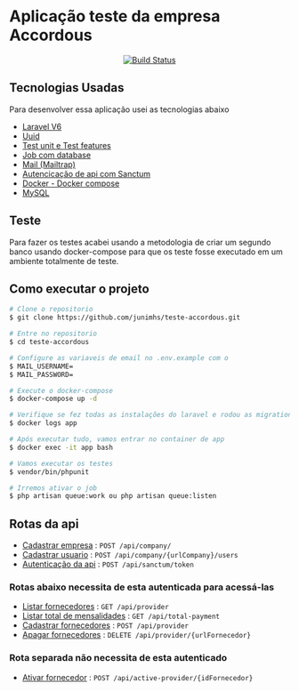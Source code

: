 # Aplicação teste da empresa Accordous

<p align="center">
<a href="https://travis-ci.org/laravel/framework"><img src="https://travis-ci.org/laravel/framework.svg" alt="Build Status"></a>
</p>

## Tecnologias Usadas

Para desenvolver essa aplicação usei as tecnologias abaixo

- [Laravel V6](https://laravel.com/)
- [Uuid](https://laravel-news.com/eloquent-uuid)
- [Test unit e Test features](https://laravel.com/docs/6.x/testing)
- [Job com database](https://laravel.com/docs/6.x/queues)
- [Mail (Mailtrap)](https://mailtrap.io/)
- [Autencicação de api com Sanctum](https://laravel.com/docs/7.x)
- [Docker - Docker compose](https://www.docker.com/)
- [MySQL](https://www.mysql.com/)


## Teste

Para fazer os testes acabei usando a metodologia de criar um segundo banco usando docker-compose para que os teste fosse executado em um ambiente totalmente de teste.

## Como executar o projeto

```bash
# Clone o repositorio
$ git clone https://github.com/junimhs/teste-accordous.git

# Entre no repositorio
$ cd teste-accordous

# Configure as variaveis de email no .env.example com o 
$ MAIL_USERNAME=
$ MAIL_PASSWORD=

# Execute o docker-compose
$ docker-compose up -d

# Verifique se fez todas as instalações do laravel e rodou as migrations
$ docker logs app

# Após executar tudo, vamos entrar no container de app
$ docker exec -it app bash

# Vamos executar os testes
$ vendor/bin/phpunit

# Irremos ativar o job
$ php artisan queue:work ou php artisan queue:listen
```

## Rotas da api

* [Cadastrar empresa](documentacao/company.md) : `POST /api/company/`
* [Cadastrar usuario](documentacao/users.md) : `POST /api/company/{urlCompany}/users`
* [Autenticação da api](documentacao/auth.md) : `POST /api/sanctum/token`
### Rotas abaixo necessita de esta autenticada para acessá-las
* [Listar fornecedores](documentacao/provider.md) : `GET /api/provider`
* [Listar total de mensalidades](documentacao/provider.md) : `GET /api/total-payment`
* [Cadastrar fornecedores](documentacao/provider.md) : `POST /api/provider`
* [Apagar fornecedores](documentacao/provider.md) : `DELETE /api/provider/{urlFornecedor}`
### Rota separada não necessita de esta autenticado
* [Ativar fornecedor](documentacao/provider.md) : `POST /api/active-provider/{idFornecedor}`
